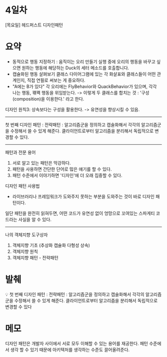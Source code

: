 # 4일차

[목요일] 헤드퍼스트 디자인패턴

# 요약

- 동적으로 행동 지정하기 : 움직이는 오리 만들기
실행 중에 오리의 행동을 바꾸고 싶으면 원하는 행동에 해당하는 Duck의 세터 메소드를 호출합니다.
- 캡슐화된 행동 살펴보기
클래스 다이어그램에 있는 각 화살표와 클래스들이 어떤 관계인지, 직접 연필로 써보는 게 중요하다.
- "A에는 B가 있다"
각 오리에는 FlyBehavior와 QuackBehavior가 있으며, 각각 나는 행동, 꽦꽥 행동을 위임받는다. -> 이렇게 두 클래스를 합치는 것 : '구성(composition)을 이용한다.' 라고 한다.

디자인 원칙3: 상속보다는 구성을 활용한다.
-> 유연성을 향상시킬 수 있음.

---

첫 번째 디자인 패턴 : 전략패턴
: 알고리즘군을 정의하고 캡술화해서 각각의 알고리즘군을 수정해서 쓸 수 있게 해준다. 클라이언트로부터 알고리즘을 분리해서 독립적으로 변경할 수 있다.

---

패턴과 전문 용어

1. 서로 알고 있는 패턴은 막강하다.
2. 패턴을 사용하면 간단한 단어로 많은 얘기를 할 수 있다.
3. 패턴 수준에서 이야기하면 '디자인'에 더 오래 집중할 수 있다.

디자인 패턴 사용법

- 라이브러리나 프레임워크가 도와주지 못하는 부분을 도와주는 것이 바로 디자인 패턴이다.

일단 패턴을 완전히 읽혀두면, 어떤 코드가 유연성 없이 엉망으로 꼬여있는 스파게티 코드라는 사실을 알 수 있다.

---

나의 객체지향 도구상자

1. 객체지향 기초 (추상화 캡슐화 다형성 상속)
2. 객체지향 원칙
3. 객체지향 패턴 - 전략패턴

# 발췌

<aside>
💡 첫 번째 디자인 패턴 : 전략패턴
: 알고리즘군을 정의하고 캡술화해서 각각의 알고리즘군을 수정해서 쓸 수 있게 해준다. 클라이언트로부터 알고리즘을 분리해서 독립적으로 변경할 수 있다

</aside>

# 메모

디자인 패턴은 개발자 사이에서 서로 모두 이해할 수 있는 용어를 재공한다. 패턴 수준에서 생각 할 수 있기 때문에 아키텍처를 생각하는 수준도 끌어올려준다.